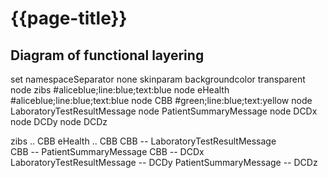 # {{page-title}}

## Diagram of functional layering
<plantuml>
set namespaceSeparator none
skinparam backgroundcolor transparent
node zibs                       #aliceblue;line:blue;text:blue
node eHealth                       #aliceblue;line:blue;text:blue
node CBB                          #green;line:blue;text:yellow
node LaboratoryTestResultMessage                  
node PatientSummaryMessage
node DCDx
node DCDy
node DCDz


zibs .. CBB
eHealth .. CBB
CBB -- LaboratoryTestResultMessage                  
CBB -- PatientSummaryMessage
CBB -- DCDx 
LaboratoryTestResultMessage -- DCDy
PatientSummaryMessage -- DCDz
</plantuml>
